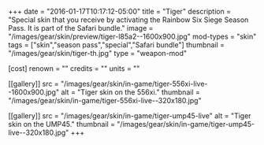 +++
date = "2016-01-17T10:17:12-05:00"
title = "Tiger"
description = "Special skin that you receive by activating the Rainbow Six Siege Season Pass. It is part of the Safari bundle."
image = "/images/gear/skin/preview/tiger-l85a2--1600x900.jpg"
mod-types = "skin"
tags = ["skin","season pass","special","Safari bundle"]
thumbnail = "/images/gear/skin/tiger-th.jpg"
type = "weapon-mod"

[cost]
  renown = ""
  credits = ""
  units = ""

[[gallery]]
  src = "/images/gear/skin/in-game/tiger-556xi-live--1600x900.jpg"
  alt = "Tiger skin on the 556xi."
  thumbnail = "/images/gear/skin/in-game/tiger-556xi-live--320x180.jpg"

[[gallery]]
  src = "/images/gear/skin/in-game/tiger-ump45-live"
  alt = "Tiger skin on the UMP45."
  thumbnail = "/images/gear/skin/in-game/tiger-ump45-live--320x180.jpg"
+++
